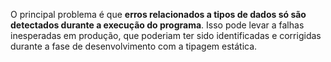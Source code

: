 O principal problema é que **erros relacionados a tipos de dados só são detectados durante a execução do programa**. Isso pode levar a falhas inesperadas em produção, que poderiam ter sido identificadas e corrigidas durante a fase de desenvolvimento com a tipagem estática. 